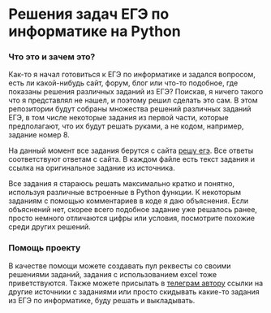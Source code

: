 # Решения задач ЕГЭ по информатике на Python

### Что это и зачем это?

Как-то я начал готовиться к ЕГЭ по информатике и задался вопросом, есть ли какой-нибудь сайт, форум, блог или что-то подобное, где показаны решения различных заданий из ЕГЭ? Поискав, я ничего такого что я представлял не нашел, и поэтому решил сделать это сам. В этом репозитории будут собраны множества решений различных заданий ЕГЭ, в том числе некоторые задания из первой части, которые предполагают, что их будут решать руками, а не кодом, например, задание номер 8.

На данный момент все задания берутся с сайта [решу егэ](https://inf-ege.sdamgia.ru/https://inf-ege.sdamgia.ru/). Все ответы соответствуют ответам с сайта. В каждом файле есть текст задания и ссылка на оригинальное задание из источника.

Все задания я стараюсь решать максимально кратко и понятно, используя различные встроенные в Python функции. К некоторым заданиям с помощью комментариев в коде я даю объяснения. Если объяснений нет, скорее всего подобное задание уже решалось ранее, просто немного отличаются цифры или условия, посмотрите похожие среди других решений.

### Помощь проекту

В качестве помощи можете создавать пул реквесты со своими решениями заданий, задания с использованием excel тоже приветствуются. Также можете присылать в [телеграм автору](https://t.me/paracosm17) ссылки на другие источники с заданиями или просто скидывать какие-то задания из ЕГЭ по информатике, буду решать и выкладывать.
